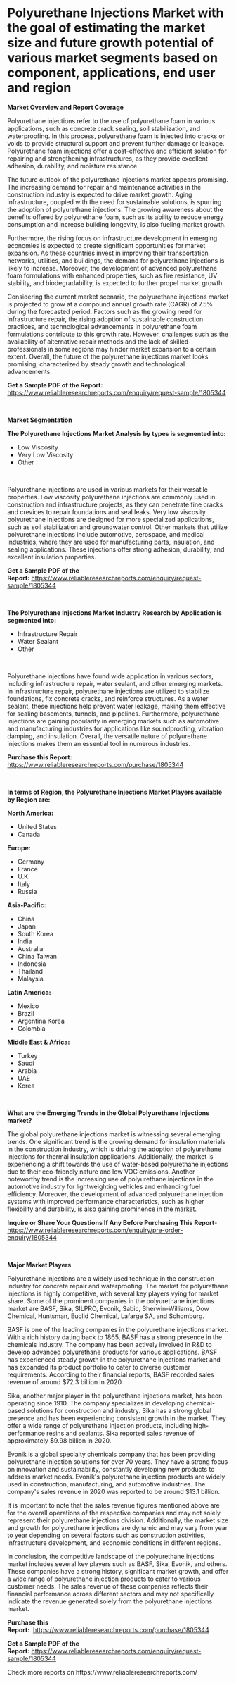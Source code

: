 <p><h1>Polyurethane Injections Market with the goal of estimating the market size and future growth potential of various market segments based on component, applications, end user and region</h1></p><p><strong>Market Overview and Report Coverage</strong></p>
<p><p>Polyurethane injections refer to the use of polyurethane foam in various applications, such as concrete crack sealing, soil stabilization, and waterproofing. In this process, polyurethane foam is injected into cracks or voids to provide structural support and prevent further damage or leakage. Polyurethane foam injections offer a cost-effective and efficient solution for repairing and strengthening infrastructures, as they provide excellent adhesion, durability, and moisture resistance.</p><p>The future outlook of the polyurethane injections market appears promising. The increasing demand for repair and maintenance activities in the construction industry is expected to drive market growth. Aging infrastructure, coupled with the need for sustainable solutions, is spurring the adoption of polyurethane injections. The growing awareness about the benefits offered by polyurethane foam, such as its ability to reduce energy consumption and increase building longevity, is also fueling market growth.</p><p>Furthermore, the rising focus on infrastructure development in emerging economies is expected to create significant opportunities for market expansion. As these countries invest in improving their transportation networks, utilities, and buildings, the demand for polyurethane injections is likely to increase. Moreover, the development of advanced polyurethane foam formulations with enhanced properties, such as fire resistance, UV stability, and biodegradability, is expected to further propel market growth.</p><p>Considering the current market scenario, the polyurethane injections market is projected to grow at a compound annual growth rate (CAGR) of 7.5% during the forecasted period. Factors such as the growing need for infrastructure repair, the rising adoption of sustainable construction practices, and technological advancements in polyurethane foam formulations contribute to this growth rate. However, challenges such as the availability of alternative repair methods and the lack of skilled professionals in some regions may hinder market expansion to a certain extent. Overall, the future of the polyurethane injections market looks promising, characterized by steady growth and technological advancements.</p></p>
<p><strong>Get a Sample PDF of the Report:</strong> <a href="https://www.reliableresearchreports.com/enquiry/request-sample/1805344">https://www.reliableresearchreports.com/enquiry/request-sample/1805344</a></p>
<p>&nbsp;</p>
<p><strong>Market Segmentation</strong></p>
<p><strong>The Polyurethane Injections Market Analysis by types is segmented into:</strong></p>
<p><ul><li>Low Viscosity</li><li>Very Low Viscosity</li><li>Other</li></ul></p>
<p>&nbsp;</p>
<p><p>Polyurethane injections are used in various markets for their versatile properties. Low viscosity polyurethane injections are commonly used in construction and infrastructure projects, as they can penetrate fine cracks and crevices to repair foundations and seal leaks. Very low viscosity polyurethane injections are designed for more specialized applications, such as soil stabilization and groundwater control. Other markets that utilize polyurethane injections include automotive, aerospace, and medical industries, where they are used for manufacturing parts, insulation, and sealing applications. These injections offer strong adhesion, durability, and excellent insulation properties.</p></p>
<p><strong>Get a Sample PDF of the Report:</strong>&nbsp;<a href="https://www.reliableresearchreports.com/enquiry/request-sample/1805344">https://www.reliableresearchreports.com/enquiry/request-sample/1805344</a></p>
<p>&nbsp;</p>
<p><strong>The Polyurethane Injections Market Industry Research by Application is segmented into:</strong></p>
<p><ul><li>Infrastructure Repair</li><li>Water Sealant</li><li>Other</li></ul></p>
<p>&nbsp;</p>
<p><p>Polyurethane injections have found wide application in various sectors, including infrastructure repair, water sealant, and other emerging markets. In infrastructure repair, polyurethane injections are utilized to stabilize foundations, fix concrete cracks, and reinforce structures. As a water sealant, these injections help prevent water leakage, making them effective for sealing basements, tunnels, and pipelines. Furthermore, polyurethane injections are gaining popularity in emerging markets such as automotive and manufacturing industries for applications like soundproofing, vibration damping, and insulation. Overall, the versatile nature of polyurethane injections makes them an essential tool in numerous industries.</p></p>
<p><strong>Purchase this Report:</strong>&nbsp; <a href="https://www.reliableresearchreports.com/purchase/1805344">https://www.reliableresearchreports.com/purchase/1805344</a></p>
<p>&nbsp;</p>
<p><strong>In terms of Region, the Polyurethane Injections Market Players available by Region are:</strong></p>
<p>
    <p> <strong> North America: </strong>
        <ul>
            <li>United States</li>
            <li>Canada</li>
        </ul>
        </p> 
    <p> <strong> Europe: </strong>
        <ul>
            <li>Germany</li>
            <li>France</li>
            <li>U.K.</li>
            <li>Italy</li>
            <li>Russia</li>
        </ul>
        </p> 
    <p> <strong> Asia-Pacific: </strong>
        <ul>
            <li>China</li>
            <li>Japan</li>
            <li>South Korea</li>
            <li>India</li>
            <li>Australia</li>
            <li>China Taiwan</li>
            <li>Indonesia</li>
            <li>Thailand</li>
            <li>Malaysia</li>
        </ul>
        </p> 
    <p> <strong> Latin America: </strong>
        <ul>
            <li>Mexico</li>
            <li>Brazil</li>
            <li>Argentina Korea</li>
            <li>Colombia</li>
        </ul>
        </p> 
    <p> <strong> Middle East & Africa: </strong>
        <ul>
            <li>Turkey</li>
            <li>Saudi</li>
            <li>Arabia</li>
            <li>UAE</li>
            <li>Korea</li>
        </ul>
    </p>
    </p>
<p>&nbsp;</p>
<p><strong>What are the Emerging Trends in the Global Polyurethane Injections market?</strong></p>
<p><p>The global polyurethane injections market is witnessing several emerging trends. One significant trend is the growing demand for insulation materials in the construction industry, which is driving the adoption of polyurethane injections for thermal insulation applications. Additionally, the market is experiencing a shift towards the use of water-based polyurethane injections due to their eco-friendly nature and low VOC emissions. Another noteworthy trend is the increasing use of polyurethane injections in the automotive industry for lightweighting vehicles and enhancing fuel efficiency. Moreover, the development of advanced polyurethane injection systems with improved performance characteristics, such as higher flexibility and durability, is also gaining prominence in the market.</p></p>
<p><strong>Inquire or Share Your Questions If Any Before Purchasing This Report</strong>- <a href="https://www.reliableresearchreports.com/enquiry/pre-order-enquiry/1805344">https://www.reliableresearchreports.com/enquiry/pre-order-enquiry/1805344</a></p>
<p>&nbsp;</p>
<p><strong>Major Market Players</strong></p>
<p><p>Polyurethane injections are a widely used technique in the construction industry for concrete repair and waterproofing. The market for polyurethane injections is highly competitive, with several key players vying for market share. Some of the prominent companies in the polyurethane injections market are BASF, Sika, SILPRO, Evonik, Sabic, Sherwin-Williams, Dow Chemical, Huntsman, Euclid Chemical, Lafarge SA, and Schomburg.</p><p>BASF is one of the leading companies in the polyurethane injections market. With a rich history dating back to 1865, BASF has a strong presence in the chemicals industry. The company has been actively involved in R&D to develop advanced polyurethane products for various applications. BASF has experienced steady growth in the polyurethane injections market and has expanded its product portfolio to cater to diverse customer requirements. According to their financial reports, BASF recorded sales revenue of around $72.3 billion in 2020.</p><p>Sika, another major player in the polyurethane injections market, has been operating since 1910. The company specializes in developing chemical-based solutions for construction and industry. Sika has a strong global presence and has been experiencing consistent growth in the market. They offer a wide range of polyurethane injection products, including high-performance resins and sealants. Sika reported sales revenue of approximately $9.98 billion in 2020.</p><p>Evonik is a global specialty chemicals company that has been providing polyurethane injection solutions for over 70 years. They have a strong focus on innovation and sustainability, constantly developing new products to address market needs. Evonik's polyurethane injection products are widely used in construction, manufacturing, and automotive industries. The company's sales revenue in 2020 was reported to be around $13.1 billion.</p><p>It is important to note that the sales revenue figures mentioned above are for the overall operations of the respective companies and may not solely represent their polyurethane injections division. Additionally, the market size and growth for polyurethane injections are dynamic and may vary from year to year depending on several factors such as construction activities, infrastructure development, and economic conditions in different regions.</p><p>In conclusion, the competitive landscape of the polyurethane injections market includes several key players such as BASF, Sika, Evonik, and others. These companies have a strong history, significant market growth, and offer a wide range of polyurethane injection products to cater to various customer needs. The sales revenue of these companies reflects their financial performance across different sectors and may not specifically indicate the revenue generated solely from the polyurethane injections market.</p></p>
<p><strong>Purchase this Report:</strong>&nbsp;&nbsp;<a href="https://www.reliableresearchreports.com/purchase/1805344">https://www.reliableresearchreports.com/purchase/1805344</a></p>
<p></p>
<p><strong>Get a Sample PDF of the Report:</strong>&nbsp;<a href="https://www.reliableresearchreports.com/enquiry/request-sample/1805344">https://www.reliableresearchreports.com/enquiry/request-sample/1805344</a></p>
<p>Check more reports on https://www.reliableresearchreports.com/</p>